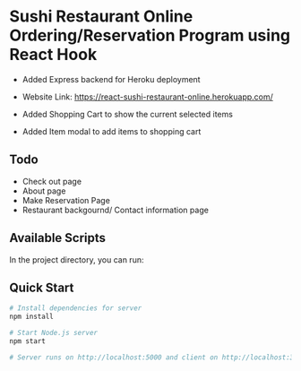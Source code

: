 # Sushi Restaurant Online Ordering/Reservation Program using React Hook
 - Added Express backend for Heroku deployment
 - Website Link: https://react-sushi-restaurant-online.herokuapp.com/
 
 - Added Shopping Cart to show the current selected items
 - Added Item modal to add items to shopping cart

## Todo
 - Check out page
 - About page
 - Make Reservation Page
 - Restaurant backgournd/ Contact information page

## Available Scripts

In the project directory, you can run:

## Quick Start

``` bash
# Install dependencies for server
npm install

# Start Node.js server
npm start

# Server runs on http://localhost:5000 and client on http://localhost:3000
